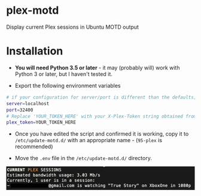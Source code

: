 # plex-motd
Display current Plex sessions in Ubuntu MOTD output

# Installation

- **You will need Python 3.5 or later** - it may (probably will) work with Python 3 or later, but I haven't tested it.

- Export the following environment variables
```bash
# if your configuration for server/port is different than the defaults, edit them accordingly
server=localhost
port=32400
# Replace 'YOUR_TOKEN_HERE' with your X-Plex-Token string obtained from your server.
plex_token=YOUR_TOKEN_HERE
```

- Once you have edited the script and confirmed it is working, copy it to `/etc/update-motd.d/` with an appropriate name - (`95-plex` is recommended)

- Move the `.env` file in the `/etc/update-motd.d/` directory.

![alt text](https://raw.githubusercontent.com/mveinot/plex-motd/master/README/1.png)
